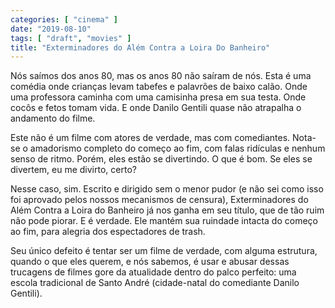 ```yaml
---
categories: [ "cinema" ]
date: "2019-08-10"
tags: [ "draft", "movies" ]
title: "Exterminadores do Além Contra a Loira Do Banheiro"
---
```

Nós saímos dos anos 80, mas os anos 80 não saíram de nós. Esta é uma comédia onde crianças levam tabefes e palavrões de baixo calão. Onde uma professora caminha com uma camisinha presa em sua testa. Onde cocôs e fetos tomam vida. E onde Danilo Gentili quase não atrapalha o andamento do filme.

Este não é um filme com atores de verdade, mas com comediantes. Nota-se o amadorismo completo do começo ao fim, com falas ridículas e nenhum senso de ritmo. Porém, eles estão se divertindo. O que é bom. Se eles se divertem, eu me divirto, certo?

Nesse caso, sim. Escrito e dirigido sem o menor pudor (e não sei como isso foi aprovado pelos nossos mecanismos de censura), Exterminadores do Além Contra a Loira do Banheiro já nos ganha em seu título, que de tão ruim não pode piorar. E é verdade. Ele mantém sua ruindade intacta do começo ao fim, para alegria dos espectadores de trash.

Seu único defeito é tentar ser um filme de verdade, com alguma estrutura, quando o que eles querem, e nós sabemos, é usar e abusar dessas trucagens de filmes gore da atualidade dentro do palco perfeito: uma escola tradicional de Santo André (cidade-natal do comediante Danilo Gentili).
